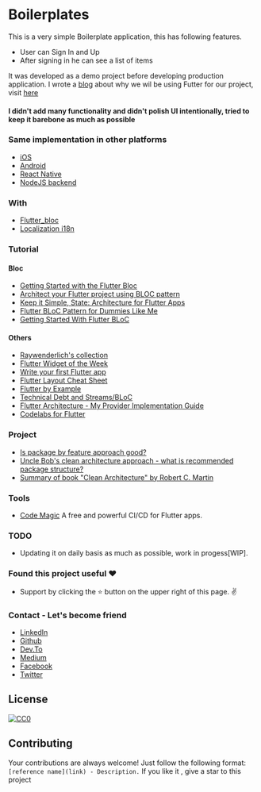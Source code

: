 # Boilerplates

This is a very simple Boilerplate application, this has following features.

  - User can Sign In and Up
  - After signing in he can see a list of items
  
It was developed as a demo project before developing production application. I wrote a [blog](https://www.sadmansamee.blog/why_embrace_flutter/) about why we wil be using Futter for our project, visit [here](https://www.sadmansamee.blog/why_embrace_flutter/)
  
  #### I didn't add many functionality and didn't polish UI intentionally, tried to keep it barebone as much as possible 
  
  ### Same implementation in other platforms
   - [iOS](https://github.com/simpleboilerplates/BooksDemoiOS) 
   - [Android](https://github.com/SimpleBoilerplates/Android) 
   - [React Native](https://github.com/SimpleBoilerplates/React-Native) 
   - [NodeJS backend](https://github.com/simpleboilerplates/BooksDemoNode) 

### With
- [Flutter_bloc](https://bloclibrary.dev/#/)
- [Localization i18n](https://flutter.dev/docs/development/accessibility-and-localization/internationalization)

### Tutorial

#### Bloc
  - [Getting Started with the Flutter Bloc](https://bloclibrary.dev/#/gettingstarted)
  - [Architect your Flutter project using BLOC pattern](https://medium.com/flutterpub/architecting-your-flutter-project-bd04e144a8f1) 
  - [Keep it Simple, State: Architecture for Flutter Apps](https://www.youtube.com/watch?v=zKXz3pUkw9A) 
  - [Flutter BLoC Pattern for Dummies Like Me](https://medium.com/flutter-community/flutter-bloc-pattern-for-dummies-like-me-c22d40f05a56)
  - [Getting Started With Flutter BLoC](https://dev.to/netguru/getting-started-with-flutter-bloc-1pkm)
 
 #### Others
   - [Raywenderlich's collection](https://www.raywenderlich.com/library?domain_ids%5B%5D=9)
   - [Flutter Widget of the Week](https://www.youtube.com/playlist?list=PLOU2XLYxmsIL0pH0zWe_ZOHgGhZ7UasUE) 
   - [Write your first Flutter app](https://flutter.dev/docs/get-started/codelab) 
   - [Flutter Layout Cheat Sheet](https://medium.com/flutter-community/flutter-layout-cheat-sheet-5363348d037e) 
   - [Flutter by Example](https://flutterbyexample.com/) 
   - [Technical Debt and Streams/BLoC](https://www.youtube.com/watch?v=fahC3ky_zW0&t=2s) 
   - [Flutter Architecture - My Provider Implementation Guide](https://www.filledstacks.com/post/flutter-architecture-my-provider-implementation-guide/)
   - [Codelabs for Flutter](https://codelabs.developers.google.com/?cat=Flutter)


### Project 

* [Is package by feature approach good?](https://stackoverflow.com/questions/11733267/is-package-by-feature-approach-good)
* [Uncle Bob's clean architecture approach - what is recommended package structure?](https://stackoverflow.com/questions/46884449/uncle-bobs-clean-architecture-approach-what-is-recommended-package-structure)
* [Summary of book "Clean Architecture" by Robert C. Martin](https://gist.github.com/navi25/336fcd2247ad0d3d22c2a1cc3961dcff)

### Tools
- [Code Magic](https://codemagic.io) A free and powerful CI/CD for Flutter apps.

### TODO
- Updating it on daily basis as much as possible, work in progess[WIP].

### Found this project useful :heart:
* Support by clicking the :star: button on the upper right of this page. :v:

### Contact - Let's become friend
- [LinkedIn](https://www.linkedin.com/in/sadmansamee/)
- [Github](https://github.com/Sadmansamee)
- [Dev.To](https://dev.to/sadmansamee)
- [Medium](https://medium.com/@sadmansamee)
- [Facebook](https://www.facebook.com/sameesadman)
- [Twitter](https://twitter.com/SameeSadman)


## License
[![CC0](http://mirrors.creativecommons.org/presskit/buttons/88x31/svg/cc-zero.svg)](https://creativecommons.org/publicdomain/zero/1.0/)


## Contributing

Your contributions are always welcome! Just follow the following format: `[reference name](link) - Description.` If you like it , give a star to this project
